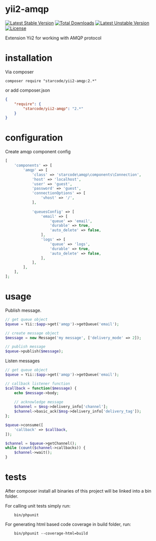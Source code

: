 # yii2-amqp

[![Latest Stable Version](https://poser.pugx.org/starcode-krasnodar/yii2-amqp/v/stable)](https://packagist.org/packages/starcode-krasnodar/yii2-amqp) [![Total Downloads](https://poser.pugx.org/starcode-krasnodar/yii2-amqp/downloads)](https://packagist.org/packages/starcode-krasnodar/yii2-amqp) [![Latest Unstable Version](https://poser.pugx.org/starcode-krasnodar/yii2-amqp/v/unstable)](https://packagist.org/packages/starcode-krasnodar/yii2-amqp) [![License](https://poser.pugx.org/starcode-krasnodar/yii2-amqp/license)](https://packagist.org/packages/starcode-krasnodar/yii2-amqp)

Extension Yii2 for working with AMQP protocol
# installation
Via composer

    composer require "starcode/yii2-amqp:2.*"
    
or add composer.json

```json
{
    "require": {
        "starcode/yii2-amqp": "2.*"
    }
}
```

# configuration
Create amqp component config

```php
[
    'components' => [
        'amqp' => [
            'class' => 'starcode\amqp\components\Connection',
            'host' => 'localhost',
            'user' => 'guest',
            'password' => 'guest',
            'connectionOptions' => [
                'vhost' => '/',
            ],
            
            'queuesConfig' => [
                'email' => [
                    'queue' => 'email',
                    'durable' => true,
                    'auto_delete' => false,
                ],
                'logs' => [
                    'queue' => 'logs',
                    'durable' => true,
                    'auto_delete' => false,
                ],
            ],
        ],
    ],
];
```

# usage
Publish message.

```php
// get queue object
$queue = Yii::$app->get('amqp')->getQueue('email');

// create message object
$message = new Message('my message', ['delivery_mode' => 2]);

// publish message
$queue->publish($message);
```

Listen messages

```php
// get queue object
$queue = Yii::$app->get('amqp')->getQueue('email');

// callback listener function
$callback = function($message) {
    echo $message->body;
    
    // acknowledge message
    $channel = $msg->delivery_info['channel'];
    $channel->basic_ack($msg->delivery_info['delivery_tag']);
};

$queue->consume([
    'callback' => $callback,
]);

$channel = $queue->getChannel();
while (count($channel->callbacks)) {
    $channel->wait();
}
```

# tests
After composer install all binaries of this project will be linked into a bin folder.

For calling unit tests simply run:
```shell
    bin/phpunit
```

For generating html based code coverage in build folder, run:
```shell
    bin/phpunit --coverage-html=build
```

